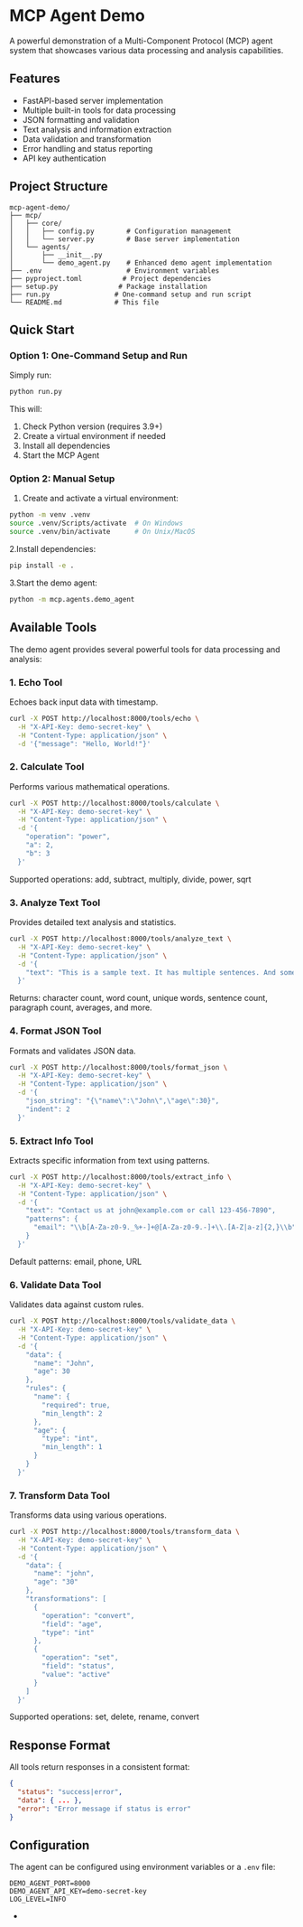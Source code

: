 # MCP Agent Demo

A powerful demonstration of a Multi-Component Protocol (MCP) agent system that showcases various data processing and analysis capabilities.

## Features

- FastAPI-based server implementation
- Multiple built-in tools for data processing
- JSON formatting and validation
- Text analysis and information extraction
- Data validation and transformation
- Error handling and status reporting
- API key authentication

## Project Structure

```plaintext
mcp-agent-demo/
├── mcp/
│   ├── core/
│   │   ├── config.py        # Configuration management
│   │   └── server.py        # Base server implementation
│   └── agents/
│       ├── __init__.py
│       └── demo_agent.py    # Enhanced demo agent implementation
├── .env                     # Environment variables
├── pyproject.toml          # Project dependencies
├── setup.py               # Package installation
├── run.py                # One-command setup and run script
└── README.md             # This file
```

## Quick Start

### Option 1: One-Command Setup and Run

Simply run:

```bash
python run.py
```

This will:

1. Check Python version (requires 3.9+)
2. Create a virtual environment if needed
3. Install all dependencies
4. Start the MCP Agent

### Option 2: Manual Setup

1. Create and activate a virtual environment:

```bash
python -m venv .venv
source .venv/Scripts/activate  # On Windows
source .venv/bin/activate      # On Unix/MacOS
```

2.Install dependencies:

```bash
pip install -e .
```

3.Start the demo agent:

```bash
python -m mcp.agents.demo_agent
```

## Available Tools

The demo agent provides several powerful tools for data processing and analysis:

### 1. Echo Tool

Echoes back input data with timestamp.

```bash
curl -X POST http://localhost:8000/tools/echo \
  -H "X-API-Key: demo-secret-key" \
  -H "Content-Type: application/json" \
  -d '{"message": "Hello, World!"}'
```

### 2. Calculate Tool

Performs various mathematical operations.

```bash
curl -X POST http://localhost:8000/tools/calculate \
  -H "X-API-Key: demo-secret-key" \
  -H "Content-Type: application/json" \
  -d '{
    "operation": "power",
    "a": 2,
    "b": 3
  }'
```

Supported operations: add, subtract, multiply, divide, power, sqrt

### 3. Analyze Text Tool

Provides detailed text analysis and statistics.

```bash
curl -X POST http://localhost:8000/tools/analyze_text \
  -H "X-API-Key: demo-secret-key" \
  -H "Content-Type: application/json" \
  -d '{
    "text": "This is a sample text. It has multiple sentences. And some paragraphs."
  }'
```

Returns: character count, word count, unique words, sentence count, paragraph count, averages, and more.

### 4. Format JSON Tool

Formats and validates JSON data.

```bash
curl -X POST http://localhost:8000/tools/format_json \
  -H "X-API-Key: demo-secret-key" \
  -H "Content-Type: application/json" \
  -d '{
    "json_string": "{\"name\":\"John\",\"age\":30}",
    "indent": 2
  }'
```

### 5. Extract Info Tool

Extracts specific information from text using patterns.

```bash
curl -X POST http://localhost:8000/tools/extract_info \
  -H "X-API-Key: demo-secret-key" \
  -H "Content-Type: application/json" \
  -d '{
    "text": "Contact us at john@example.com or call 123-456-7890",
    "patterns": {
      "email": "\\b[A-Za-z0-9._%+-]+@[A-Za-z0-9.-]+\\.[A-Z|a-z]{2,}\\b"
    }
  }'
```

Default patterns: email, phone, URL

### 6. Validate Data Tool

Validates data against custom rules.

```bash
curl -X POST http://localhost:8000/tools/validate_data \
  -H "X-API-Key: demo-secret-key" \
  -H "Content-Type: application/json" \
  -d '{
    "data": {
      "name": "John",
      "age": 30
    },
    "rules": {
      "name": {
        "required": true,
        "min_length": 2
      },
      "age": {
        "type": "int",
        "min_length": 1
      }
    }
  }'
```

### 7. Transform Data Tool

Transforms data using various operations.

```bash
curl -X POST http://localhost:8000/tools/transform_data \
  -H "X-API-Key: demo-secret-key" \
  -H "Content-Type: application/json" \
  -d '{
    "data": {
      "name": "john",
      "age": "30"
    },
    "transformations": [
      {
        "operation": "convert",
        "field": "age",
        "type": "int"
      },
      {
        "operation": "set",
        "field": "status",
        "value": "active"
      }
    ]
  }'
```

Supported operations: set, delete, rename, convert

## Response Format

All tools return responses in a consistent format:

```json
{
  "status": "success|error",
  "data": { ... },
  "error": "Error message if status is error"
}
```

## Configuration

The agent can be configured using environment variables or a `.env` file:

```env
DEMO_AGENT_PORT=8000
DEMO_AGENT_API_KEY=demo-secret-key
LOG_LEVEL=INFO
```

- 
